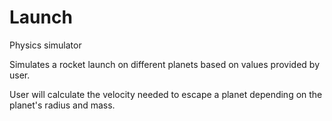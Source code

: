 # Launch
Physics simulator

Simulates a rocket launch on different planets based on values provided by user.

User will calculate the velocity needed to escape a planet depending on the planet's radius and mass.

